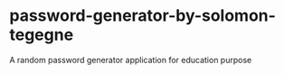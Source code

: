 # password-generator-by-solomon-tegegne
A random password generator application for education purpose
